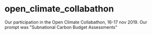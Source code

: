 # open_climate_collabathon
Our participation in the Open Climate Collabathon, 16-17 nov 2019. Our prompt was "Subnational Carbon Budget Assessments"
